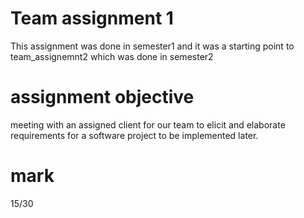 # Team assignment 1
This assignment was done in semester1 and it was a starting point to team_assignemnt2 which was done in semester2
# assignment objective
meeting with an assigned client for our team to elicit and elaborate requirements for a software project to be implemented later.
# mark
15/30
